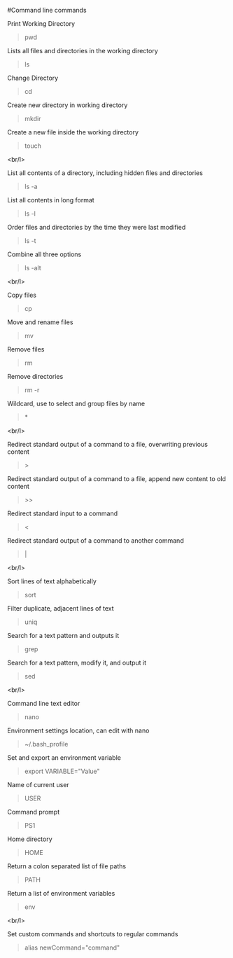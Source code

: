 #Command line commands
  
Print Working Directory
   
>	pwd
   
Lists all files and directories in the working directory
   
>	ls
 

Change Directory

>	cd

Create new directory in working directory

>	mkdir 

Create a new file inside the working directory
>	touch 

<br/l>

List all contents of a directory, including hidden files and directories
>	ls -a

List all contents in long format
>	ls -l

Order files and directories by the time they were last modified
>	ls -t

Combine all three options
>	ls -alt

<br/l>

Copy files
>	cp

Move and rename files
>	mv 

Remove files
>	rm

Remove directories
>	rm -r 

Wildcard, use to select and group files by name
>	\*      

<br/l>

Redirect standard output of a command to a file, overwriting previous content
>	\>

Redirect standard output of a command to a file, append new content to old content
>	\>> 

Redirect standard input to a command
>	<

Redirect standard output of a command to another command
>	|

<br/l>

Sort lines of text alphabetically
>	sort

Filter duplicate, adjacent lines of text
>	uniq

Search for a text pattern and outputs it
>	grep

Search for a text pattern, modify it, and output it
>	sed

<br/l>

Command line text editor
>	nano

Environment settings location, can edit with nano
>	~/.bash_profile

Set and export an environment variable
>	export VARIABLE="Value"

Name of current user
>	USER

Command prompt
>	PS1

Home directory
>	HOME 

Return a colon separated list of file paths
>	PATH

Return a list of environment variables
>	env

<br/l>

Set custom commands and shortcuts to  regular commands
>	alias newCommand="command"